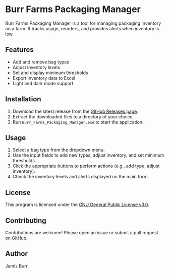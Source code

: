 # Burr Farms Packaging Manager

Burr Farms Packaging Manager is a tool for managing packaging inventory on a farm. It tracks usage, reorders, and provides alerts when inventory is low.

## Features
- Add and remove bag types
- Adjust inventory levels
- Set and display minimum thresholds
- Export inventory data to Excel
- Light and dark mode support

## Installation
1. Download the latest release from the [GitHub Releases page](https://github.com/yourusername/Burr_Farms_Packaging_Manager/releases).
2. Extract the downloaded files to a directory of your choice.
3. Run `Burr_Farms_Packaging_Manager.exe` to start the application.

## Usage
1. Select a bag type from the dropdown menu.
2. Use the input fields to add new types, adjust inventory, and set minimum thresholds.
3. Click the appropriate buttons to perform actions (e.g., add type, adjust inventory).
4. Check the inventory levels and alerts displayed on the main form.

## License
This program is licensed under the [GNU General Public License v3.0](LICENSE).

## Contributing
Contributions are welcome! Please open an issue or submit a pull request on GitHub.

## Author
Jamis Burr
